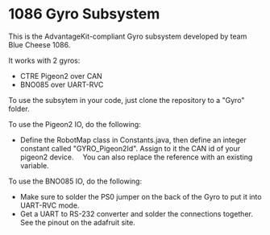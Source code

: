 # 1086 Gyro Subsystem
This is the AdvantageKit-compliant Gyro subsystem developed by team Blue Cheese 1086.

It works with 2 gyros:  
* CTRE Pigeon2 over CAN  
* BNO085 over UART-RVC

To use the subsytem in your code, just clone the repository to a "Gyro" folder.

To use the Pigeon2 IO, do the following:  
* Define the RobotMap class in Constants.java, then define an integer constant called "GYRO_Pigeon2Id".  Assign to it the CAN id of your pigeon2 device.
&emsp;You can also replace the reference with an existing variable.

To use the BNO085 IO, do the following:  
* Make sure to solder the PS0 jumper on the back of the Gyro to put it into UART-RVC mode.  
* Get a UART to RS-232 converter and solder the connections together.  See the pinout on the adafruit site.
